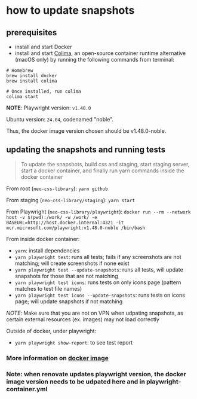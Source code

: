 # how to update snapshots

## prerequisites

- install and start Docker
- install and start [Colima](https://github.com/abiosoft/colima), an open-source container runtime alternative (macOS only) by running the following commands from terminal:

```
# Homebrew
brew install docker
brew install colima

# Once installed, run colima
colima start
```

**NOTE**:
Playwright version: `v1.48.0`

Ubuntu version: `24.04`, codenamed "noble".

Thus, the docker image version chosen should be v1.48.0-noble.

## updating the snapshots and running tests

> To update the snapshots, build css and staging, start staging server, start a docker container, and finally run yarn commands inside the docker container

From root (`neo-css-library`): `yarn github`

From staging (`neo-css-library/staging`): `yarn start`

From Playwright (`neo-css-library/playwright`): `docker run --rm --network host -v $(pwd):/work/ -w /work/ -e BASEURL=http://host.docker.internal:4321 -it mcr.microsoft.com/playwright:v1.48.0-noble /bin/bash`

From inside docker container:

- `yarn`: install dependencies
- `yarn playwright test`: runs all tests; fails if any screenshots are not matching; will create screenshots if none exist
- `yarn playwright test --update-snapshots`: runs all tests, will update snapshots for those that are not matching
- `yarn playwright test icons`: runs tests on only icons page (pattern matches to test file names)
- `yarn playwright test icons --update-snapshots`: runs tests on icons page; will update snapshots if not matching

_NOTE_: Make sure that you are not on VPN when udpating snapshots, as certain external resources (ex. images) may not load correctly

Outside of docker, under playwright:

- `yarn playwright show-report`: to see test report

### More information on [docker image](https://playwright.dev/docs/docker)

### Note: when renovate updates playwright version, the docker image version needs to be udpated here and in playwright-container.yml
